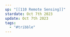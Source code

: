```yaml
---
up: "[[110 Remote Sensing]]"
stardate: Oct 7th 2023
update: Oct 7th 2023
tags:
  - "#tribble"
---
```

